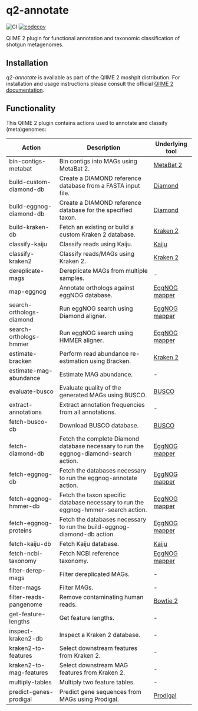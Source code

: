 # q2-annotate
![CI](https://github.com/bokulich-lab/q2-annotate/actions/workflows/ci.yaml/badge.svg)
[![codecov](https://codecov.io/gh/bokulich-lab/q2-annotate/graph/badge.svg?token=PSCAYJUP01)](https://codecov.io/gh/bokulich-lab/q2-annotate)

QIIME 2 plugin for functional annotation and taxonomic classification of shotgun metagenomes.

## Installation
_q2-annotate_ is available as part of the QIIME 2 moshpit distribution. For installation and usage instructions please consult the official [QIIME 2 documentation](https://docs.qiime2.org).

## Functionality
This QIIME 2 plugin contains actions used to annotate and classify (meta)genomes:

| Action                              | Description                                                                            | Underlying tool                                                    |
|-------------------------------------|----------------------------------------------------------------------------------------|--------------------------------------------------------------------|
| bin-contigs-metabat                 | Bin contigs into MAGs using MetaBat 2.                                                 | [MetaBat 2](https://bitbucket.org/berkeleylab/metabat/src/master/) |
| build-custom-diamond-db             | Create a DIAMOND reference database from a FASTA input file.                           | [Diamond](https://github.com/bbuchfink/diamond) |
| build-eggnog-diamond-db             | Create a DIAMOND reference database for the specified taxon.                           | [Diamond](https://github.com/bbuchfink/diamond) |
| build-kraken-db                     | Fetch an existing or build a custom Kraken 2 database.                                 | [Kraken 2](https://ccb.jhu.edu/software/kraken2/)                  |
| classify-kaiju                      | Classify reads using Kaiju.                                                            | [Kaiju](https://bioinformatics-centre.github.io/kaiju/) |
| classify-kraken2                    | Classify reads/MAGs using Kraken 2.                                                    | [Kraken 2](https://ccb.jhu.edu/software/kraken2/)                  |
| dereplicate-mags                    | Dereplicate MAGs from multiple samples.                                                | - |
| map-eggnog                          | Annotate orthologs against eggNOG database.                                            | [EggNOG mapper](https://github.com/eggnogdb/eggnog-mapper) |
| search-orthologs-diamond            | Run eggNOG search using Diamond aligner.                                               | [EggNOG mapper](https://github.com/eggnogdb/eggnog-mapper) |
| search-orthologs-hmmer              | Run eggNOG search using HMMER aligner.                                                 | [EggNOG mapper](https://github.com/eggnogdb/eggnog-mapper) |
| estimate-bracken                    | Perform read abundance re-estimation using Bracken.                                    | [Kraken 2](https://ccb.jhu.edu/software/bracken/) |
| estimate-mag-abundance              | Estimate MAG abundance.                                                                | - |
| evaluate-busco                      | Evaluate quality of the generated MAGs using BUSCO.                                    | [BUSCO](https://busco.ezlab.org) |
| extract-annotations                 | Extract annotation frequencies from all annotations.                                   | - |
| fetch-busco-db                      | Download BUSCO database.                                                               | [BUSCO](https://busco.ezlab.org) |
| fetch-diamond-db                    | Fetch the complete Diamond database necessary to run the eggnog-diamond-search action. | [EggNOG mapper](https://github.com/eggnogdb/eggnog-mapper) |
| fetch-eggnog-db                     | Fetch the databases necessary to run the eggnog-annotate action.                       | [EggNOG mapper](https://github.com/eggnogdb/eggnog-mapper) |
| fetch-eggnog-hmmer-db               | Fetch the taxon specific database necessary to run the eggnog-hmmer-search action.     | [EggNOG mapper](https://github.com/eggnogdb/eggnog-mapper) |
| fetch-eggnog-proteins               | Fetch the databases necessary to run the build-eggnog-diamond-db action.               | [EggNOG mapper](https://github.com/eggnogdb/eggnog-mapper) |
| fetch-kaiju-db                      | Fetch Kaiju database.                                                                  | [Kaiju](https://bioinformatics-centre.github.io/kaiju/) |
| fetch-ncbi-taxonomy                 | Fetch NCBI reference taxonomy.                                                         | [EggNOG mapper](https://github.com/eggnogdb/eggnog-mapper) |
| filter-derep-mags                   | Filter dereplicated MAGs.                                                              | - |
| filter-mags                         | Filter MAGs.                                                                           | - |
| filter-reads-pangenome              | Remove contaminating human reads.                                                      | [Bowtie 2](https://bowtie-bio.sourceforge.net/bowtie2/index.shtml) |
| get-feature-lengths                 | Get feature lengths.                                                                   | - |
| inspect-kraken2-db                  | Inspect a Kraken 2 database.                                                           | - |
| kraken2-to-features                 | Select downstream features from Kraken 2.                                              | - |
| kraken2-to-mag-features             | Select downstream MAG features from Kraken 2.                                          | - |
| multiply-tables                     | Multiply two feature tables.                                                           | - |
| predict-genes-prodigal              | Predict gene sequences from MAGs using Prodigal.                                       | [Prodigal](https://github.com/hyattpd/Prodigal) |
